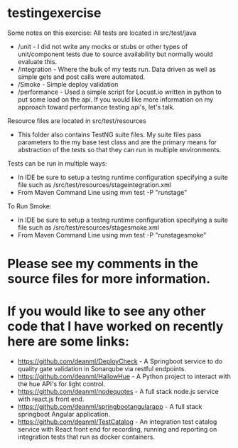 # testingexercise

Some notes on this exercise:
All tests are located in src/test/java
* /unit - I did not write any mocks or stubs or other types of unit/component tests due to source availability but normally would    evaluate this.
* /integration - Where the bulk of my tests run.  Data driven as well as simple gets and post calls were automated.
* /Smoke - Simple deploy validation
* /performance - Used a simple script for Locust.io written in python to put some load on the api.  If you would like more information     on my approach toward performance testing api's, let's talk.
    
Resource files are located in src/test/resources
  * This folder also contains TestNG suite files.  My suite files pass parameters to the my base test class and are the primary means for     abstraction of the tests so that they can run in multiple environments.

Tests can be run in multiple ways:
  * In IDE be sure to setup a testng runtime configuration specifying a suite file such as /src/test/resources/stageintegration.xml
  * From Maven Command Line using mvn test -P "runstage"
  
  To Run Smoke:
  * In IDE be sure to setup a testng runtime configuration specifying a suite file such as /src/test/resources/stagesmoke.xml
  * From Maven Command Line using mvn test -P "runstagesmoke"
  
# Please see my comments in the source files for more information.
# If you would like to see any other code that I have worked on recently here are some links:
* https://github.com/deanml/DeployCheck - A Springboot service to do quality gate validation in Sonarqube via restful endpoints.
* https://github.com/deanml/HallowHue - A Python project to interact with the hue API's for light control.
* https://github.com/deanml/nodequotes - A full stack node.js service with react.js front end.
* https://github.com/deanml/springbootangularapp - A full stack springboot Angular application.
* https://github.com/deanml/TestCatalog - An integration test catalog service with React front end for recording, running and reporting on integration tests that run as docker containers.
